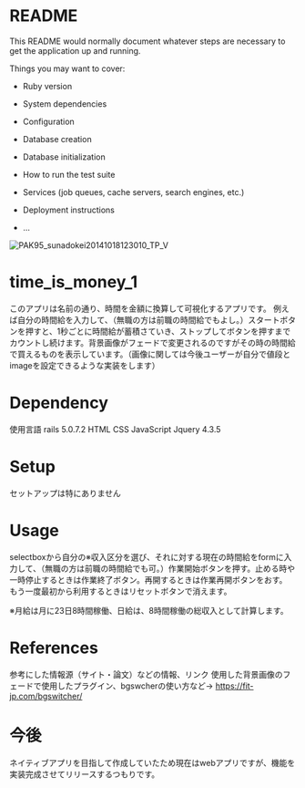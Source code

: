 # README

This README would normally document whatever steps are necessary to get the
application up and running.

Things you may want to cover:

* Ruby version

* System dependencies

* Configuration

* Database creation

* Database initialization

* How to run the test suite

* Services (job queues, cache servers, search engines, etc.)

* Deployment instructions

* ...



![PAK95_sunadokei20141018123010_TP_V](https://user-images.githubusercontent.com/56024807/72201489-e67ed800-3497-11ea-9280-c31b9baaf09d.jpg)

# time_is_money_1
このアプリは名前の通り、時間を金額に換算して可視化するアプリです。
例えば自分の時間給を入力して、（無職の方は前職の時間給でもよし。）スタートボタンを押すと、1秒ごとに時間給が蓄積さていき、ストップしてボタンを押すまでカウントし続けます。背景画像がフェードで変更されるのですがその時の時間給で買えるものを表示しています。（画像に関しては今後ユーザーが自分で値段とimageを設定できるような実装をします）


# Dependency
使用言語
rails 5.0.7.2
HTML
CSS
JavaScript
Jquery 4.3.5

# Setup
セットアップは特にありません

# Usage
selectboxから自分の※収入区分を選び、それに対する現在の時間給をformに入力して、（無職の方は前職の時間給でも可。）作業開始ボタンを押す。止める時や一時停止するときは作業終了ボタン。再開するときは作業再開ボタンをおす。
もう一度最初から利用するときはリセットボタンで消えます。

※月給は月に23日8時間稼働、日給は、8時間稼働の総収入として計算します。


# References
参考にした情報源（サイト・論文）などの情報、リンク
使用した背景画像のフェードで使用したプラグイン、bgswcherの使い方など→ https://fit-jp.com/bgswitcher/

# 今後
ネイティブアプリを目指して作成していたため現在はwebアプリですが、機能を実装完成させてリリースするつもりです。






